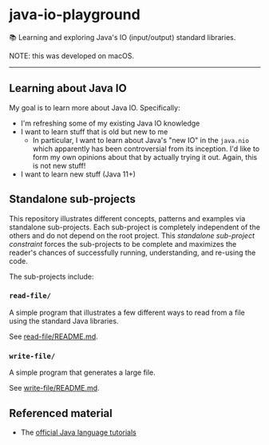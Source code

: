 # java-io-playground

📚 Learning and exploring Java's IO (input/output) standard libraries.

NOTE: this was developed on macOS.

---

## Learning about Java IO

My goal is to learn more about Java IO. Specifically:

* I'm refreshing some of my existing Java IO knowledge
* I want to learn stuff that is old but new to me
  * In particular, I want to learn about Java's "new IO" in the `java.nio` which apparently has been controversial from
    its inception. I'd like to form my own opinions about that by actually trying it out. Again, this is not new stuff!
* I want to learn new stuff (Java 11+)

## Standalone sub-projects

This repository illustrates different concepts, patterns and examples via standalone sub-projects. Each sub-project is
completely independent of the others and do not depend on the root project. This _standalone sub-project constraint_
forces the sub-projects to be complete and maximizes the reader's chances of successfully running, understanding, and
re-using the code.

The sub-projects include:

### `read-file/`

A simple program that illustrates a few different ways to read from a file using the standard Java libraries.

See [read-file/README.md](read-file/README.md).

### `write-file/`

A simple program that generates a large file.

See [write-file/README.md](write-file/README.md).

## Referenced material

* The [official Java language tutorials](https://docs.oracle.com/javase/tutorial/essential/io/file.html)

